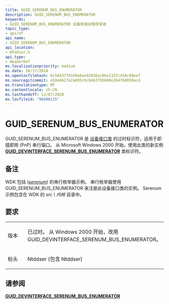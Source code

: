 ```yaml
---
title: GUID_SERENUM_BUS_ENUMERATOR
description: GUID_SERENUM_BUS_ENUMERATOR
keywords:
- GUID_SERENUM_BUS_ENUMERATOR 设备和驱动程序安装
topic_type:
- apiref
api_name:
- GUID_SERENUM_BUS_ENUMERATOR
api_location:
- Ntddser.h
api_type:
- HeaderDef
ms.localizationpriority: medium
ms.date: 10/17/2018
ms.openlocfilehash: 6c58437f0189a6ee92036ac0be1157c458c89eef
ms.sourcegitcommit: 418e6617e2a695c9cb4b37b5b60e264760858acd
ms.translationtype: MT
ms.contentlocale: zh-CN
ms.lasthandoff: 12/07/2020
ms.locfileid: "96808135"
---
```

# <a name="guid_serenum_bus_enumerator"></a>GUID_SERENUM_BUS_ENUMERATOR


GUID_SERENUM_BUS_ENUMERATOR 是 [设备接口类](./overview-of-device-interface-classes.md) 的过时标识符，适用于即插即用 (PnP) 串行端口。 从 Microsoft Windows 2000 开始，使用此类的新实例 [**GUID_DEVINTERFACE_SERENUM_BUS_ENUMERATOR**](guid-devinterface-serenum-bus-enumerator.md) 类标识符。

<a name="remarks"></a>备注
-------

WDK 包括 ([*serenum*](/previous-versions/ff546505(v=vs.85))) 的串行枚举器示例。 串行枚举器使用 GUID_SERENUM_BUS_ENUMERATOR 来注册此设备接口类的实例。 Serenum 示例包含在 WDK 的 *src \\ 内核* 目录中。

<a name="requirements"></a>要求
------------

<table>
<colgroup>
<col width="50%" />
<col width="50%" />
</colgroup>
<tbody>
<tr class="odd">
<td align="left"><p>版本</p></td>
<td align="left"><p>已过时。 从 Windows 2000 开始，改用 GUID_DEVINTERFACE_SERENUM_BUS_ENUMERATOR。</p></td>
</tr>
<tr class="even">
<td align="left"><p>标头</p></td>
<td align="left">Ntddser (包含 Ntddser) </td>
</tr>
</tbody>
</table>

## <a name="see-also"></a>请参阅


[**GUID_DEVINTERFACE_SERENUM_BUS_ENUMERATOR**](guid-devinterface-serenum-bus-enumerator.md)

 

